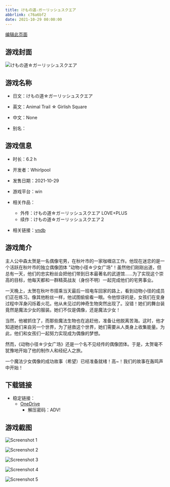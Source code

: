 ```yaml
---
title: けもの道☆ガーリッシュスクエア
abbrlink: c76a6bf2
date: 2021-10-29 00:00:00
---
```

[编辑此页面](https://github.com/ACG-3/ADV3-source/blob/main/source/_posts/games/%E3%81%91%E3%82%82%E3%81%AE%E9%81%93%E2%98%86%E3%82%AC%E3%83%BC%E3%83%AA%E3%83%83%E3%82%B7%E3%83%A5%E3%82%B9%E3%82%AF%E3%82%A8%E3%82%A2.md)

## 游戏封面

![けもの道☆ガーリッシュスクエア](https://pan.timero.xyz/d/onedrive/img_lib_001/%E3%81%91%E3%82%82%E3%81%AE%E9%81%93%E2%98%86%E3%82%AC%E3%83%BC%E3%83%AA%E3%83%83%E3%82%B7%E3%83%A5%E3%82%B9%E3%82%AF%E3%82%A8%E3%82%A2_cover.avif)


## 游戏名称

- 日文：けもの道☆ガーリッシュスクエア
- 英文：Animal Trail ☆ Girlish Square
- 中文：None

- 别名：


## 游戏信息

- 时长：6.2 h
- 开发者：Whirlpool
- 发售日期：2021-10-29
- 游戏平台：win
- 相关作品：
   - 外传：けもの道☆ガーリッシュスクエア LOVE+PLUS
   - 续作：けもの道☆ガーリッシュスクエア２

- 相关链接：[vndb](https://vndb.org/v31669)


## 游戏简介

主人公中森太贺是一名偶像宅男，在秋叶市的一家咖喱店工作。他现在迷恋的是一个活跃在秋叶市的独立偶像团体 "动物小径☆少女广场"！虽然他们刚刚出道，但总有一天，他们的忠实粉丝会把他们带到日本最著名的武道馆......为了实现这个崇高的目标，他每天都和一群精英战友（身份不明）一起完成他们的宅男事业。

一天晚上，太贺在秋叶市搭乘当天最后一班电车回家的路上，看到动物小径的成员们正在练习。像其他粉丝一样，他试图偷偷看一眼。令他惊讶的是，女孩们在变身过程中浑身闪烁着火花。他从未见过的神奇生物突然出现了。没错！她们的舞台装竟然是魔法少女的服装。她们不仅是偶像，还是魔法少女！

当然，他被抓住了，而那些魔法生物也在追赶他，准备让他脱离苦海。这时，他才知道她们来自另一个世界，为了拯救这个世界，她们需要从人类身上收集能量。为此，他们和女孩们一起努力实现成为偶像的梦想。

然而，《动物小径☆少女广场》还是一个名不见经传的偶像团体。于是，太贺毫不犹豫地开始了他的制作人和经纪人之旅。

一个魔法少女偶像的成功故事（希望）已经准备就绪！高~！我们的故事在轰鸣声中开始！




## 下载链接

- 稳定链接：
    - [OneDrive](https://pan.timero.xyz/onedrive/adv_lib_001/%E3%81%91%E3%82%82%E3%81%AE%E9%81%93%E2%98%86%E3%82%AC%E3%83%BC%E3%83%AA%E3%83%83%E3%82%B7%E3%83%A5%E3%82%B9%E3%82%AF%E3%82%A8%E3%82%A2)
        - 解压密码：ADV!



## 游戏截图


![Screenshot 1](https://pan.timero.xyz/d/onedrive/img_lib_001/%E3%81%91%E3%82%82%E3%81%AE%E9%81%93%E2%98%86%E3%82%AC%E3%83%BC%E3%83%AA%E3%83%83%E3%82%B7%E3%83%A5%E3%82%B9%E3%82%AF%E3%82%A8%E3%82%A2_Screenshot_1.avif)

![Screenshot 2](https://pan.timero.xyz/d/onedrive/img_lib_001/%E3%81%91%E3%82%82%E3%81%AE%E9%81%93%E2%98%86%E3%82%AC%E3%83%BC%E3%83%AA%E3%83%83%E3%82%B7%E3%83%A5%E3%82%B9%E3%82%AF%E3%82%A8%E3%82%A2_Screenshot_2.avif)

![Screenshot 3](https://pan.timero.xyz/d/onedrive/img_lib_001/%E3%81%91%E3%82%82%E3%81%AE%E9%81%93%E2%98%86%E3%82%AC%E3%83%BC%E3%83%AA%E3%83%83%E3%82%B7%E3%83%A5%E3%82%B9%E3%82%AF%E3%82%A8%E3%82%A2_Screenshot_3.avif)

![Screenshot 4](https://pan.timero.xyz/d/onedrive/img_lib_001/%E3%81%91%E3%82%82%E3%81%AE%E9%81%93%E2%98%86%E3%82%AC%E3%83%BC%E3%83%AA%E3%83%83%E3%82%B7%E3%83%A5%E3%82%B9%E3%82%AF%E3%82%A8%E3%82%A2_Screenshot_4.avif)

![Screenshot 5](https://pan.timero.xyz/d/onedrive/img_lib_001/%E3%81%91%E3%82%82%E3%81%AE%E9%81%93%E2%98%86%E3%82%AC%E3%83%BC%E3%83%AA%E3%83%83%E3%82%B7%E3%83%A5%E3%82%B9%E3%82%AF%E3%82%A8%E3%82%A2_Screenshot_5.avif)

